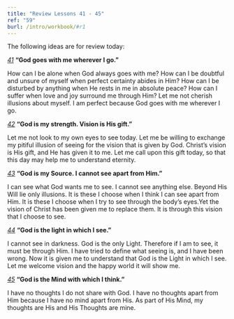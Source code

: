 ```yaml
---
title: "Review Lessons 41 - 45"
ref: "59"
burl: /intro/workbook/#r1
---
```


The following ideas are for review today:

[*41*](/workbook/l041/?r=1) **“God goes with me wherever I go.”**

How can I be alone when God always goes with me? How can I be doubtful
and unsure of myself when perfect certainty abides in Him? How can I be
disturbed by anything when He rests in me in absolute peace? How can I
suffer when love and joy surround me through Him? Let me not cherish
illusions about myself. I am perfect because God goes with me wherever I
go.

[*42*](/workbook/l042/?r=1) **“God is my strength. Vision is His gift.”**

Let me not look to my own eyes to see today. Let me be willing to
exchange my pitiful illusion of seeing for the vision that is given by
God. Christ’s vision is His gift, and He has given it to me. Let me call
upon this gift today, so that this day may help me to understand
eternity.

[*43*](/workbook/l043/?r=1) **“God is my Source. I cannot see apart from Him.”**

I can see what God wants me to see. I cannot see anything else. Beyond
His Will lie only illusions. It is these I choose when I think I can see
apart from Him. It is these I choose when I try to see through the
body’s eyes.Yet the vision of Christ has been given me to replace them.
It is through this vision that I choose to see.

[*44*](/workbook/l044/?r=1) **“God is the light in which I see.”**

I cannot see in darkness. God is the only Light. Therefore if I am to
see, it must be through Him. I have tried to define what seeing is, and
I have been wrong. Now it is given me to understand that God is the
Light in which I see. Let me welcome vision and the happy world it will
show me.

[*45*](/workbook/l045/?r=1) **“God is the Mind with which I think.”**

I have no thoughts I do not share with God. I have no thoughts apart
from Him because I have no mind apart from His. As part of His Mind, my
thoughts are His and His Thoughts are mine.

